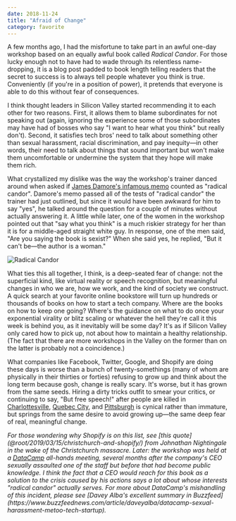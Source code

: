 ```yaml
---
date: 2018-11-24
title: "Afraid of Change"
category: favorite
---
```


A few months ago,
I had the misfortune to take part in an awful one-day workshop
based on an equally awful book called *Radical Candor*.
For those lucky enough not to have had to wade through its relentless name-dropping,
it is a blog post padded to book length
telling readers that the secret to success is to always tell people whatever you think is true.
Conveniently (if you're in a position of power),
it pretends that everyone is able to do this without fear of consequences.

I think thought leaders in Silicon Valley started recommending it to each other
for two reasons.
First,
it allows them to blame subordinates for not speaking out
(again, ignoring the experience some of those subordinates may have had
of bosses who say "I want to hear what you think" but really don't).
Second,
it satisfies tech bros' need to talk about something other than sexual harassment,
racial discrimination, and pay inequity—in other words,
their need to talk about things that sound important
but won't make them uncomfortable
or undermine the system that they hope will make them rich.

What crystallized my dislike was the way the workshop's trainer danced around
when asked if [James Damore's infamous memo](https://medium.com/@yonatanzunger/so-about-this-googlers-manifesto-1e3773ed1788)
counted as "radical candor".
Damore's memo passed all of the tests of "radical candor" the trainer had just outlined,
but since it would have been awkward for him to say "yes",
he talked around the question for a couple of minutes without actually answering it.
A little while later,
one of the women in the workshop pointed out that "say what you think"
is a much riskier strategy for her than it is for a middle-aged straight white guy.
In response,
one of the men said,
"Are you saying the book is sexist?"
When she said yes,
he replied,
"But it can't be—the author is a woman."

<img src="@root/files/2018/11/radical-candor.png" alt="Radical Candor" class="centered">

What ties this all together, I think, is a deep-seated fear of change:
not the superficial kind,
like virtual reality or speech recognition,
but meaningful changes in who we are, how we work, and the kind of society we construct.
A quick search at your favorite online bookstore
will turn up hundreds or thousands of books on how to start a tech company.
Where are the books on how to keep one going?
Where's the guidance on what to do once your exponential virality or blitz scaling
or whatever the hell they're call it this week
is behind you,
as it inevitably will be some day?
It's as if Silicon Valley only cared how to pick up,
not about how to maintain a healthy relationship.
(The fact that there are more workshops in the Valley on the former than on the latter
is probably not a coincidence.)

What companies like Facebook, Twitter, Google, and Shopify are doing these days
is worse than a bunch of twenty-somethings (many of whom are physically in their thirties or forties)
refusing to grow up and think about the long term because gosh, change is really scary.
It's worse,
but it has grown from the same seeds.
Hiring a dirty tricks outfit to smear your critics,
or continuing to say, "But free speech!" after people are killed in
[Charlottesville](https://en.wikipedia.org/wiki/Charlottesville_car_attack),
[Quebec City](https://en.wikipedia.org/wiki/Quebec_City_mosque_shooting),
and [Pittsburgh](https://en.wikipedia.org/wiki/Pittsburgh_synagogue_shooting)
is cynical rather than immature,
but springs from the same desire to avoid growing up—the same deep fear of real, meaningful change.

<em>
For those wondering why Shopify is on this list,
see [this quote](@root/2019/03/15/christchurch-and-shopify/) from Johnathan Nightingale
in the wake of the Christchurch massacre.
</em>

<em>
Later:
the workshop was held at
a <a href="@root/2019/04/15/an-exchange-with-datacamp/">DataCamp</a> all-hands meeting,
several months after the company's CEO sexually assaulted one of the staff
but before that had become public knowledge.
I think the fact that a CEO would reach for this book as a solution to the crisis caused by his actions
says a lot about whose interests "radical candor" actually serves.
For more about DataCamp's mishandling of this incident,
please see [Davey Alba's excellent summary in Buzzfeed](https://www.buzzfeednews.com/article/daveyalba/datacamp-sexual-harassment-metoo-tech-startup).
</em>
